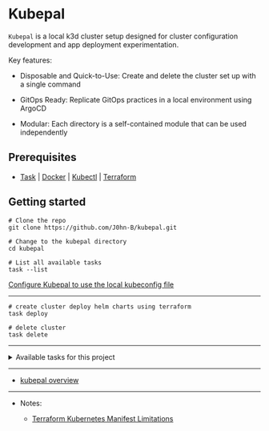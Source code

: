 # Kubepal

`Kubepal` is a local k3d cluster setup designed for cluster configuration development and app deployment experimentation.

Key features:

- Disposable and Quick-to-Use: Create and delete the cluster set up with a single command

- GitOps Ready: Replicate GitOps practices in a local environment using ArgoCD

- Modular: Each directory is a self-contained module that can be used independently

## Prerequisites

- [Task](https://taskfile.dev/#/installation) | [Docker](https://www.docker.com/products/docker-desktop) | [Kubectl](https://kubernetes.io/docs/tasks/tools/install-kubectl/) | [Terraform](https://learn.hashicorp.com/tutorials/terraform/install-cli)

## Getting started

```shell
# Clone the repo
git clone https://github.com/J0hn-B/kubepal.git

# Change to the kubepal directory
cd kubepal

# List all available tasks
task --list
```

[Configure Kubepal to use the local kubeconfig file](/docs/kubepal_start_here.md)

---

```shell
# create cluster deploy helm charts using terraform
task deploy

# delete cluster
task delete
```
---

<!-- markdownlint-disable -->
<details>

<summary>Available tasks for this project</summary>
<!-- markdownlint-enable -->

```shell
$ task --list


* create:       Create and access a k3d cluster.

If operating on WSL, the KUBECONFIG env var will point to the Windows host.

Kubeconfig path: /mnt/c/Users/devops/.kube/config

* delete:               Delete cluster
* deploy:               Bootstrap cluster and deploy apps
* test:                 Run static tests
* tf_init:              Initialize terraform
* run:checkov:          Checkov, find cloud infra misconfigurations
* run:diff:             Git diff to return changed files
* run:kube_scape:       Kubescape security platform
* run:lint:             GitHub Super-Linter
* run:trivy:            Trivy security scanner

```

</details>

---

- [kubepal overview](/docs/kubepal_structure.md)

---

- Notes:

  - [Terraform Kubernetes Manifest Limitations](/docs/terraform_kubernetes_manifest.md)

